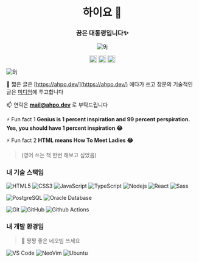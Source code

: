 <h1 align="center">하이요 👋</h1>
<h3 align="center">꿈은 대통령입니다✨</h3>
<p align="center"> <img src="https://github-readme-stats.vercel.app/api?username=9j&show_icons=true&theme=radical" alt="9j" /> </p>

<p align="center">
<a href="https://dev.to/00" target="blank"><img align="center" src="https://cdn.jsdelivr.net/npm/simple-icons@3.0.1/icons/dev-dot-to.svg" alt="00" height="20" width="20" /></a>
<a href="https://medium.com/@0e" target="blank"><img align="center" src="https://cdn.jsdelivr.net/npm/simple-icons@3.0.1/icons/medium.svg" alt="@0e" height="20" width="20" /></a>
<a href="https://linkedin.com/in/00o" target="blank"><img align="center" src="https://cdn.jsdelivr.net/npm/simple-icons@3.0.1/icons/linkedin.svg" alt="00o" height="20" width="20" /></a>
</p>

<p align="left"> <img src="https://komarev.com/ghpvc/?username=9j" alt="9j" /> </p>

📝 짧은 글은 [https://ahpo.dev/](https://ahpo.dev/) 에다가 쓰고 장문의 기술적인 글은 [미디엄](https://medium.com/@0e)에 투고합니다

📫 연락은 **mail@ahpo.dev** 로 부탁드립니다

⚡ Fun fact 1 **Genius is 1 percent inspiration and 99 percent perspiration. Yes, you should have 1 percent inspiration 😂**

⚡ Fun fact 2 **HTML means How To Meet Ladies 😂**

> (영어 쓰는 척 한번 해보고 싶었음)

### 내 기술 스택임

![HTML5](https://img.shields.io/badge/-HTML5-%23E44D27?style=flat-square&logo=html5&logoColor=ffffff)
![CSS3](https://img.shields.io/badge/-CSS3-%231572B6?style=flat-square&logo=css3)
![JavaScript](https://img.shields.io/badge/-JavaScript-%23F7DF1C?style=flat-square&logo=javascript&logoColor=000000&labelColor=%23F7DF1C&color=%23FFCE5A)
![TypeScript](https://img.shields.io/badge/-TypeScript-%23007ACC?style=flat-square&logo=typescript&logoColor=000000&labelColor=%230099ff&color=%23007ACC)
![Nodejs](https://img.shields.io/badge/-Nodejs-black?style=flat-square&logo=Node.js)
![React](https://img.shields.io/badge/-React-%23282C34?style=flat-square&logo=react)
![Sass](https://img.shields.io/badge/-Sass-%23CC6699?style=flat-square&logo=sass&logoColor=ffffff)

![PostgreSQL](https://img.shields.io/badge/-PostgreSQL-336791?style=flat-square&logo=postgresql)
![Oracle Database](http://img.shields.io/badge/-Oracle-DD0031?style=flat-square&logo=oracle)

![Git](https://img.shields.io/badge/-Git-%23F05032?style=flat-square&logo=git&logoColor=%23ffffff)
![GitHub](https://img.shields.io/badge/-GitHub-181717?style=flat-square&logo=github)
![Github Actions](http://img.shields.io/badge/-Github%20Actions-2088FF?style=flat-square&logo=github-actions&logoColor=ffffff)

### 내 개발 환경임

> 💪 짱짱 좋은 네오빔 쓰세요

![VS Code](http://img.shields.io/badge/-VS%20Code-007ACC?style=flat-square&logo=visual-studio-code&logoColor=ffffff)
![NeoVim](http://img.shields.io/badge/-NeoVim-54a23d?style=flat-square&logo=neovim&logoColor=ffffff)
![Ubuntu](http://img.shields.io/badge/-Ubuntu-e95420?style=flat-square&logo=ubuntu&logoColor=ffffff)
